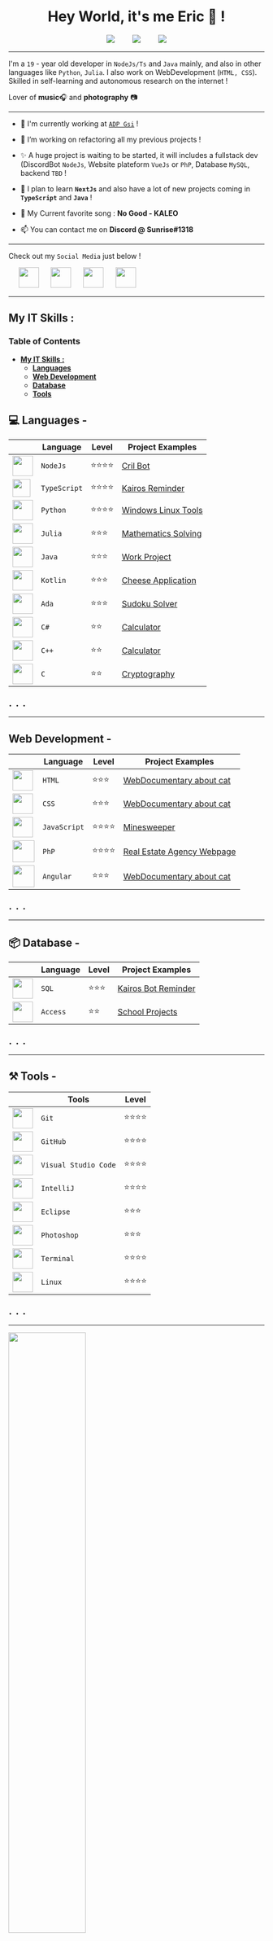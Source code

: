 <h1 align="center">Hey World, it's me Eric 👋 !</h1>

<div align="center">

<img src="https://img.shields.io/github/followers/Eric-Philippe?style=social">
‎
‎
‎
‎
‎
‎
‎
‎
<img src="https://img.shields.io/badge/Alive-I%20guess-red">
‎
‎
‎
‎
‎
‎
‎
‎
<img src="https://img.shields.io/badge/Fuelled%20By-ChocoChaud-orange">

</div>

---

I'm a `19` - year old developer in `NodeJs/Ts` and `Java` mainly, and also in other languages ​​like `Python`, `Julia`. I also work on WebDevelopment (`HTML, CSS`). Skilled in self-learning and autonomous research on the internet !

Lover of **music**🎧 and **photography** 📷

---

- 💼 I'm currently working at [`ADP Gsi`](https://www.fr.adp.com) !

- 🔭 I’m working on refactoring all my previous projects !

- ✨ A huge project is waiting to be started, it will includes a fullstack dev (DiscordBot `NodeJs`, Website plateform `VueJs` or `PhP`, Database `MySQL`, backend `TBD` !

- 🌱 I plan to learn **`NextJs`** and also have a lot of new projects coming in **`TypeScript`** and **`Java`** !

- 🎵 My Current favorite song : **No Good - KALEO**

- 📫 You can contact me on **Discord @ Sunrise#1318**

---

Check out my `Social Media` just below !

<div>

‎
‎
‎
‎
‎
<a href="https://www.instagram.com/eir_horizon_/"> <img src="https://skillicons.dev/icons?i=instagram" width=40/></a>
‎
‎
‎
‎
‎
<a href="https://discordapp.com/channels/@me/387291278670430208/"> <img src="https://skillicons.dev/icons?i=discord" width=40/></a>
‎
‎
‎
‎
‎
<a href="https://twitter.com/zaorhion"> <img src="https://skillicons.dev/icons?i=twitter" width=40/></a>
‎
‎
‎
‎
‎
<a href="https://www.linkedin.com/in/eric-philippe-800857252/"> <img src="https://skillicons.dev/icons?i=linkedin" width=40/></a>

</div>

---

## **My IT Skills :**

### Table of Contents

- [**My IT Skills :**](#my-it-skills-)
  - [**Languages**](#languages--)
  - [**Web Development**](#web-development--)
  - [**Database**](#web-development--)
  - [**Tools**](#tools)

## 💻 **Languages -**

|                                                                   | Language     | Level    | Project Examples                                                        |
| ----------------------------------------------------------------- | ------------ | -------- | ----------------------------------------------------------------------- |
| <img src="https://skillicons.dev/icons?i=nodejs" width="40px" />  | `NodeJs`     | ⭐⭐⭐⭐ | [Cril Bot](https://github.com/Eric-Philippe/Cril-Bot-main)              |
| <img src="https://skillicons.dev/icons?i=ts" width="35px" />      | `TypeScript` | ⭐⭐⭐⭐ | [Kairos Reminder](https://github.com/Eric-Philippe/Kairos-Bot-Reminder) |
| <img src="https://skillicons.dev/icons?i=py" width="40px" />      | `Python`     | ⭐⭐⭐⭐ | [Windows Linux Tools]()                                                 |
| <img src="https://skillicons.dev/icons?i=julia" width="40px" />   | `Julia`      | ⭐⭐⭐   | [Mathematics Solving]()                                                 |
| <img src="https://skillicons.dev/icons?i=java" width="40px" />    | `Java`       | ⭐⭐⭐   | [Work Project]()                                                        |
| <img src="https://skillicons.dev/icons?i=kotlin" width="40px" />  | `Kotlin`     | ⭐⭐⭐   | [Cheese Application]()                                                  |
| <img src="https://skillicons.dev/icons?i=autocad" width="40px" /> | `Ada`        | ⭐⭐⭐   | [Sudoku Solver]()                                                       |
| <img src="https://skillicons.dev/icons?i=cs" width="40px" />      | `C#`         | ⭐⭐     | [Calculator]()                                                          |
| <img src="https://skillicons.dev/icons?i=cpp" width="40px" />     | `C++`        | ⭐⭐     | [Calculator]()                                                          |
| <img src="https://skillicons.dev/icons?i=c" width="40px" />       | `C`          | ⭐⭐     | [Cryptography]()                                                        |

<font size="+2">. . .</font>

---

## **Web Development -**

|                                                                   | Language     | Level    | Project Examples                                                      |
| ----------------------------------------------------------------- | ------------ | -------- | --------------------------------------------------------------------- |
| <img src="https://skillicons.dev/icons?i=html" width="40px" />    | `HTML`       | ⭐⭐⭐   | [WebDocumentary about cat](https://github.com/Eric-Philippe/WebCat)   |
| <img src="https://skillicons.dev/icons?i=css" width="40px" />     | `CSS`        | ⭐⭐⭐   | [WebDocumentary about cat](https://github.com/Eric-Philippe/WebCat)   |
| <img src="https://skillicons.dev/icons?i=js" width="40px" />      | `JavaScript` | ⭐⭐⭐⭐ | [Minesweeper]()                                                       |
| <img src="https://skillicons.dev/icons?i=php" width="43px" />     | `PhP`        | ⭐⭐⭐⭐ | [Real Estate Agency Webpage](https://github.com/Eric-Philippe/WebCat) |
| <img src="https://skillicons.dev/icons?i=angular" width="43px" /> | `Angular`    | ⭐⭐⭐   | [WebDocumentary about cat](https://github.com/Eric-Philippe/WebCat)   |

<font size="+2">. . .</font>

---

## 📦 Database -

|                                                                   | Language | Level  | Project Examples                                                         |
| ----------------------------------------------------------------- | -------- | ------ | ------------------------------------------------------------------------ |
| <img src="https://skillicons.dev/icons?i=mysql" width="40px" />   | `SQL`    | ⭐⭐⭐ | [Kairos Bot Reminder](https://github.com/Eric-Philippe?tab=repositories) |
| <img src="https://skillicons.dev/icons?i=autocad" width="40px" /> | `Access` | ⭐⭐   | [School Projects]()                                                      |

<font size="+2">. . .</font>

---

## ⚒️ Tools -

|                                                                   | Tools                | Level    |
| ----------------------------------------------------------------- | -------------------- | -------- |
| <img src="https://skillicons.dev/icons?i=git" width="40px" />     | `Git`                | ⭐⭐⭐⭐ |
| <img src="https://skillicons.dev/icons?i=github" width="40px" />  | `GitHub`             | ⭐⭐⭐⭐ |
| <img src="https://skillicons.dev/icons?i=vscode" width="40px" />  | `Visual Studio Code` | ⭐⭐⭐⭐ |
| <img src="https://skillicons.dev/icons?i=idea" width="40px" />    | `IntelliJ`           | ⭐⭐⭐⭐ |
| <img src="https://skillicons.dev/icons?i=eclipse" width="40px" /> | `Eclipse`            | ⭐⭐⭐   |
| <img src="https://skillicons.dev/icons?i=ps" width="40px" />      | `Photoshop`          | ⭐⭐⭐   |
| <img src="https://skillicons.dev/icons?i=bash" width="40px" />    | `Terminal`           | ⭐⭐⭐⭐ |
| <img src="https://skillicons.dev/icons?i=linux" width="40px" />   | `Linux`              | ⭐⭐⭐⭐ |

<font size="+2">. . .</font>

---

<img src="https://github-readme-stats.vercel.app/api/top-langs/?username=Eric-Philippe&layout=compact&langs_count=10&exclude_repo=WebCat,Glitch-Against-Humanity,Welcome-to-the-Cril,api-visunotes-tlse" width=55%/>

---

## 👋 Thanks for checking out my profile !! 👋

[![forthebadge](https://forthebadge.com/images/badges/works-on-my-machine.svg)](https://forthebadge.com)
